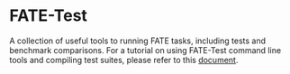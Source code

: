 # FATE-Test

A collection of useful tools to running FATE tasks, including tests and benchmark comparisons.
For a tutorial on using FATE-Test command line tools and compiling test suites, please
refer to this [document](doc/tutorial/fate_test.md).